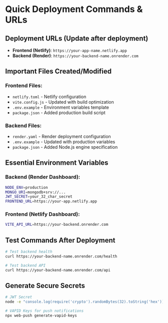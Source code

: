 # Quick Deployment Commands & URLs

## Deployment URLs (Update after deployment)
- **Frontend (Netlify)**: `https://your-app-name.netlify.app`
- **Backend (Render)**: `https://your-backend-name.onrender.com`

## Important Files Created/Modified

### Frontend Files:
- `netlify.toml` - Netlify configuration
- `vite.config.js` - Updated with build optimization
- `.env.example` - Environment variables template
- `package.json` - Added production build script

### Backend Files:
- `render.yaml` - Render deployment configuration
- `.env.example` - Updated with production variables
- `package.json` - Added Node.js engine specification

## Essential Environment Variables

### Backend (Render Dashboard):
```bash
NODE_ENV=production
MONGO_URI=mongodb+srv://...
JWT_SECRET=your_32_char_secret
FRONTEND_URL=https://your-app.netlify.app
```

### Frontend (Netlify Dashboard):
```bash
VITE_API_URL=https://your-backend.onrender.com
```

## Test Commands After Deployment

```bash
# Test backend health
curl https://your-backend-name.onrender.com/health

# Test backend API
curl https://your-backend-name.onrender.com/api
```

## Generate Secure Secrets

```bash
# JWT Secret
node -e "console.log(require('crypto').randomBytes(32).toString('hex'))"

# VAPID Keys for push notifications
npx web-push generate-vapid-keys
```